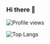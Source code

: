 ### Hi there 👋


![Profile views](https://komarev.com/ghpvc/?username=minus-twelve&color=green)

![Top Langs](https://github-readme-stats.vercel.app/api/top-langs/?username=minus-twelve&layout=compact)
